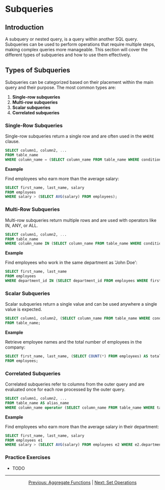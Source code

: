 # Subqueries

## Introduction
A subquery or nested query, is a query within another SQL query. Subqueries can be used to perform operations that require multiple steps, making complex queries more manageable. This section will cover the different types of subqueries and how to use them effectively.

## Types of Subqueries
Subqueries can be categorized based on their placement within the main query and their purpose. The most common types are:
1. **Single-row subqueries**
2. **Multi-row subqueries**
3. **Scalar subqueries**
4. **Correlated subqueries**

### Single-Row Subqueries
Single-row subqueries return a single row and are often used in the `WHERE` clause.

```sql
SELECT column1, column2, ...
FROM table_name
WHERE column_name = (SELECT column_name FROM table_name WHERE condition);
```

**Example**

Find employees who earn more than the average salary:

```sql
SELECT first_name, last_name, salary
FROM employees
WHERE salary > (SELECT AVG(salary) FROM employees);
```

### Multi-Row Subqueries
Multi-row subqueries return multiple rows and are used with operators like IN, ANY, or ALL.

```sql
SELECT column1, column2, ...
FROM table_name
WHERE column_name IN (SELECT column_name FROM table_name WHERE condition);
```

**Example**

Find employees who work in the same department as 'John Doe':

```sql
SELECT first_name, last_name
FROM employees
WHERE department_id IN (SELECT department_id FROM employees WHERE first_name = 'John' AND last_name = 'Doe');
```

### Scalar Subqueries
Scalar subqueries return a single value and can be used anywhere a single value is expected.

```sql
SELECT column1, column2, (SELECT column_name FROM table_name WHERE condition) AS alias_name
FROM table_name;
```

**Example**

Retrieve employee names and the total number of employees in the company:

```sql
SELECT first_name, last_name, (SELECT COUNT(*) FROM employees) AS total_employees
FROM employees;
```

### Correlated Subqueries
Correlated subqueries refer to columns from the outer query and are evaluated once for each row processed by the outer query.

```sql
SELECT column1, column2, ...
FROM table_name AS alias_name
WHERE column_name operator (SELECT column_name FROM table_name WHERE table_name.column_name = alias_name.column_name);
```

**Example**

Find employees who earn more than the average salary in their department:

```sql
SELECT first_name, last_name, salary
FROM employees e1
WHERE salary > (SELECT AVG(salary) FROM employees e2 WHERE e2.department_id = e1.department_id);
```

### Practice Exercises

* TODO


---

<p align="center">
    <a href="https://github.com/Tom-Fynes/sql-101/blob/main/Docs/Grade_3/Aggregation.md">Previous: Aggregate Functions</a>
    |
    <a href="https://github.com/Tom-Fynes/sql-101/blob/main/Docs/Grade_3/Set_operations.md">Next: Set Operations</a>
</p>
